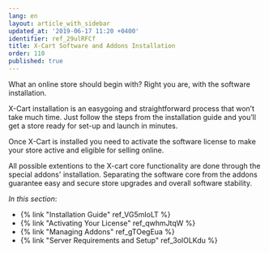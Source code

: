 ```yaml
---
lang: en
layout: article_with_sidebar
updated_at: '2019-06-17 11:20 +0400'
identifier: ref_29ulRFCf
title: X-Cart Software and Addons Installation
order: 110
published: true
---
```

What an online store should begin with? Right you are, with the software installation. 

X-Cart installation is an easygoing and straightforward process that won’t take much time. Just follow the steps from the installation guide and you’ll get a store ready for set-up and launch in minutes.

Once X-Cart is installed you need to activate the software license to make your store active and eligible for selling online.

All possible extentions to the X-cart core functionality are done through the special addons' installation. Separating the software core from the addons guarantee easy and secure store upgrades and overall software stability.

_In this section_:
*  {% link "Installation Guide" ref_VG5mIoLT %}
*  {% link "Activating Your License" ref_qwhmJtqW %}
*  {% link "Managing Addons" ref_gTOegEua %}
*  {% link "Server Requirements and Setup" ref_3olOLKdu %}
